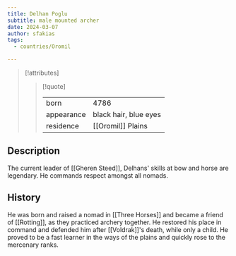 ```yaml
---
title: Delhan Poglu
subtitle: male mounted archer
date: 2024-03-07
author: sfakias
tags:
  - countries/Oromil

---
```

> [!attributes]
> 
> > [!quote]
> >
> > | | |
> > | --- | --- |
> > | born | 4786 |
> > | appearance | black hair, blue eyes |
> > | residence | [[Oromil]] Plains |

## Description

The current leader of [[Gheren Steed]], Delhans' skills at bow and horse are legendary. He commands respect amongst all nomads.

## History

He was born and raised a nomad in [[Three Horses]] and became a friend of [[Rotting]], as they practiced archery together. He restored his place in command and defended him after [[Voldrak]]'s death, while only a child. He proved to be a fast learner in the ways of the plains and quickly rose to the mercenary ranks.